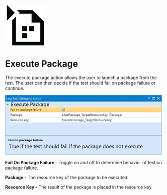 ﻿![](images/ExecutePackage.png)

# Execute Package



The execute package action allows the user to launch a package from the test. The user can then decide if the test should fail on package failure or continue.

![](images/ExecutePackageEditor.png)





**Fail On Package Failure -**  Toggle on and off to determine behavior of test on package failure.



**Package -** The resource key of the package to be executed.



**Resource Key -** The result of the package is placed in the resource key.